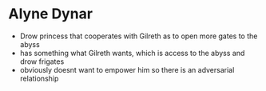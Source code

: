 # Alyne Dynar

* Drow princess that cooperates with Gilreth as to open more gates to the abyss
* has something what Gilreth wants, which is access to the abyss and drow frigates
* obviously doesnt want to empower him so there is an adversarial relationship

<!--creature:alyne-dynar.yaml wide-->